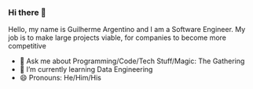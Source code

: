 ### Hi there 👋

Hello, my name is Guilherme Argentino and I am a Software Engineer. My job is to make large projects viable, for companies to become more competitive

- 💬 Ask me about Programming/Code/Tech Stuff/Magic: The Gathering
- 🌱 I’m currently learning Data Engineering
- 😄 Pronouns: He/Him/His

<!--
**guilherme-argentino/guilherme-argentino** is a ✨ _special_ ✨ repository because its `README.md` (this file) appears on your GitHub profile.

Here are some ideas to get you started:

- 🔭 I’m currently working on ...
- 🌱 I’m currently learning ...
- 👯 I’m looking to collaborate on ...
- 🤔 I’m looking for help with ...
- 📫 How to reach me: ...
- ⚡ Fun fact: ...
-->
